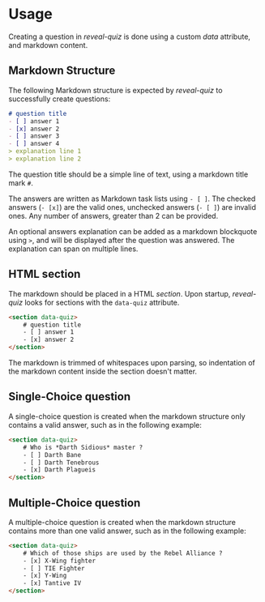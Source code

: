 # Usage

Creating a question in *reveal-quiz* is done using a custom *data* attribute, and markdown content.

## Markdown Structure

The following Markdown structure is expected by *reveal-quiz* to successfully create questions:

```markdown
# question title
- [ ] answer 1
- [x] answer 2
- [ ] answer 3
- [ ] answer 4
> explanation line 1
> explanation line 2
```

The question title should be a simple line of text, using a markdown title mark `#`.

The answers are written as Markdown task lists using `- [ ]`.
The checked answers (`- [x]`) are the valid ones, unchecked answers (`- [ ]`) are invalid ones.
Any number of answers, greater than 2 can be provided.

An optional answers explanation can be added as a markdown blockquote using `>`, and will be displayed after the question was answered.
The explanation can span on multiple lines.

## HTML section

The markdown should be placed in a HTML *section*.
Upon startup, *reveal-quiz* looks for sections with the `data-quiz` attribute.

```html
<section data-quiz>
    # question title
    - [ ] answer 1
    - [x] answer 2
</section>
```

The markdown is trimmed of whitespaces upon parsing, so indentation of the markdown content inside the section doesn't matter.

## Single-Choice question

A single-choice question is created when the markdown structure only contains a valid answer, such as in the following example:

```html
<section data-quiz>
    # Who is *Darth Sidious* master ?
    - [ ] Darth Bane
    - [ ] Darth Tenebrous
    - [x] Darth Plagueis
</section>
```

## Multiple-Choice question

A multiple-choice question is created when the markdown structure contains more than one valid answer, such as in the following example:

```html
<section data-quiz>
    # Which of those ships are used by the Rebel Alliance ?
    - [x] X-Wing fighter
    - [ ] TIE Fighter
    - [x] Y-Wing
    - [x] Tantive IV
</section>
```
